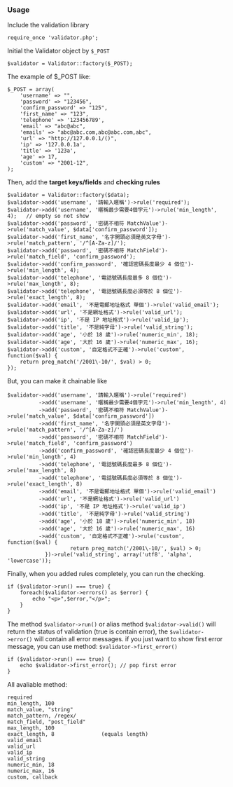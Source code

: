 ### Usage

Include the validation library

	require_once 'validator.php';

Initial the Validator object by `$_POST`

	$validator = Validator::factory($_POST);

The example of $_POST like:

	$_POST = array(
		'username' => "",
		'password' => "123456",
		'confirm_password' => "125",
		'first_name' => "123",
		'telephone' => '123456789',
		'email' => "abc@abc",
		'emails' => "abc@abc.com,abc@abc.com,abc",
		'url' => "http://127.0.0.1/()",
		'ip' => '127.0.0.1a',
		'title' => '123a',
		'age' => 17,
		'custom' => "2001-12",
	);

Then, add the **target keys/fields** and **checking rules**

	$validator = Validator::factory($data);
	$validator->add('username', '請輸入暱稱')->rule('required');
	$validator->add('username', '暱稱最少需要4個字元')->rule('min_length', 4);	// empty so not show
	$validator->add('password', '密碼不相符 MatchValue')->rule('match_value', $data['confirm_password']);
	$validator->add('first_name', '名字開頭必須是英文字母')->rule('match_pattern', '/^[A-Za-z]/');
	$validator->add('password', '密碼不相符 MatchField')->rule('match_field', 'confirm_password');
	$validator->add('confirm_password', '確認密碼長度最少 4 個位')->rule('min_length', 4);
	$validator->add('telephone', '電話號碼長度最多 8 個位')->rule('max_length', 8);
	$validator->add('telephone', '電話號碼長度必須等於 8 個位')->rule('exact_length', 8);
	$validator->add('email', '不是電郵地址格式 單個')->rule('valid_email');
	$validator->add('url', '不是網址格式')->rule('valid_url');
	$validator->add('ip', '不是 IP 地址格式')->rule('valid_ip');
	$validator->add('title', '不是純字母')->rule('valid_string');
	$validator->add('age', '小於 18 歲')->rule('numeric_min', 18);
	$validator->add('age', '大於 16 歲')->rule('numeric_max', 16);
	$validator->add('custom', '自定格式不正確')->rule('custom', function($val) {
		return preg_match('/2001\-10/', $val) > 0;
	});

But, you can make it chainable like

	$validator->add('username', '請輸入暱稱')->rule('required')
			  ->add('username', '暱稱最少需要4個字元')->rule('min_length', 4)
			  ->add('password', '密碼不相符 MatchValue')->rule('match_value', $data['confirm_password'])
			  ->add('first_name', '名字開頭必須是英文字母')->rule('match_pattern', '/^[A-Za-z]/')
			  ->add('password', '密碼不相符 MatchField')->rule('match_field', 'confirm_password')
			  ->add('confirm_password', '確認密碼長度最少 4 個位')->rule('min_length', 4)
			  ->add('telephone', '電話號碼長度最多 8 個位')->rule('max_length', 8)
			  ->add('telephone', '電話號碼長度必須等於 8 個位')->rule('exact_length', 8)
			  ->add('email', '不是電郵地址格式 單個')->rule('valid_email')
			  ->add('url', '不是網址格式')->rule('valid_url')
			  ->add('ip', '不是 IP 地址格式')->rule('valid_ip')
			  ->add('title', '不是純字母')->rule('valid_string')
			  ->add('age', '小於 18 歲')->rule('numeric_min', 18)
			  ->add('age', '大於 16 歲')->rule('numeric_max', 16)
			  ->add('custom', '自定格式不正確')->rule('custom', function($val) {
						return preg_match('/2001\-10/', $val) > 0;
				})->rule('valid_string', array('utf8', 'alpha', 'lowercase'));

Finally, when you added rules completely, you can run the checking.

	if ($validator->run() === true) {
		foreach($validator->errors() as $error) {
			echo "<p>",$error,"</p>";
		}
	}

The method `$validator->run()` or alias method `$validator->valid()` will return the status of validation (true is contain error), the `$validator->error()` will contain all error messages. if you just want to show first error message, you can use method: `$validator->first_error()`

	if ($validator->run() === true) {
		echo $validator->first_error(); // pop first error
	}

All avaliable method:

	required
	min_length, 100
	match_value, "string"
	match_pattern, /regex/
	match_field, "post_field"
	max_length, 100
	exact_length, 8               (equals length)
	valid_email
	valid_url
	valid_ip
	valid_string
	numeric_min, 18
	numeric_max, 16
	custom, callback
